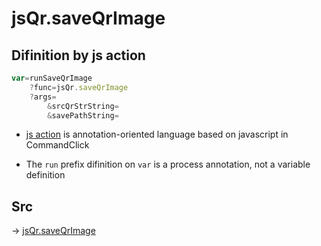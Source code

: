 # jsQr.saveQrImage

## Difinition by js action

```js.js
var=runSaveQrImage
	?func=jsQr.saveQrImage
	?args=
		&srcQrStrString=
		&savePathString=
```

- [js action](#) is annotation-oriented language based on javascript in CommandClick

- The `run` prefix difinition on `var` is a process annotation, not a variable definition

## Src

-> [jsQr.saveQrImage](https://github.com/puutaro/CommandClick/blob/master/app/src/main/java/com/puutaro/commandclick/fragment_lib/terminal_fragment/js_interface/qr/JsQr.kt#L242)


